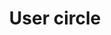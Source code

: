 ---
title: User circle
tags: ["user", "circle", "profile", "avatar", "person", "account", "identity"]
icon: user-circle
svg: '<svg xmlns="http://www.w3.org/2000/svg" width="24" height="24" fill="none" viewBox="0 0 24 24" stroke-width="1.5" stroke-linecap="round" stroke-linejoin="round" stroke="currentColor"><circle cx="12" cy="9.1" r="2.5"/><circle cx="12" cy="12" r="9"/><path d="M17 19.2c-.317-6.187-9.683-6.187-10 0"/></svg>'
---